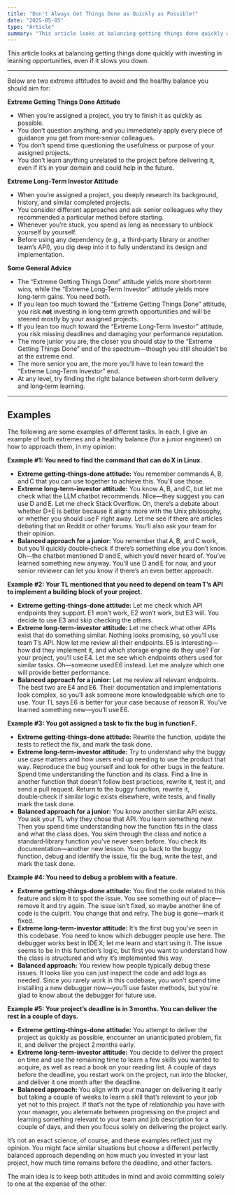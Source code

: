 ```yaml
---
title: "Don't Always Get Things Done as Quickly as Possible!"
date: "2025-05-05"
type: "Article"
summary: "This article looks at balancing getting things done quickly with investing in learning opportunities, even if it slows you down."
---
```


This article looks at balancing getting things done quickly with investing in learning opportunities, even if it slows you down.

---

Below are two extreme attitudes to avoid and the healthy balance you should aim for:

**Extreme Getting Things Done Attitude**
- When you’re assigned a project, you try to finish it as quickly as possible.  
- You don’t question anything, and you immediately apply every piece of guidance you get from more‑senior colleagues.  
- You don’t spend time questioning the usefulness or purpose of your assigned projects.  
- You don’t learn anything unrelated to the project before delivering it, even if it’s in your domain and could help in the future.

**Extreme Long‑Term Investor Attitude**
- When you’re assigned a project, you deeply research its background, history, and similar completed projects.  
- You consider different approaches and ask senior colleagues why they recommended a particular method before starting.  
- Whenever you’re stuck, you spend as long as necessary to unblock yourself by yourself.  
- Before using any dependency (e.g., a third‑party library or another team’s API), you dig deep into it to fully understand its design and implementation.

**Some General Advice**
- The “Extreme Getting Things Done” attitude yields more short‑term wins, while the “Extreme Long‑Term Investor” attitude yields more long‑term gains. You need both.  
- If you lean too much toward the “Extreme Getting Things Done” attitude, you risk **not** investing in long‑term growth opportunities and will be steered mostly by your assigned projects.  
- If you lean too much toward the “Extreme Long‑Term Investor” attitude, you risk missing deadlines and damaging your performance reputation.  
- The more junior you are, the closer you should stay to the “Extreme Getting Things Done” end of the spectrum—though you still shouldn’t be at the extreme end.  
- The more senior you are, the more you’ll have to lean toward the “Extreme Long‑Term Investor” end.  
- At any level, try finding the right balance between short‑term delivery and long‑term learning.

---

## Examples
The following are some examples of different tasks. In each, I give an example of both extremes and a healthy balance (for a junior engineer) on how to approach them, in my opinion:

**Example #1: You need to find the command that can do X in Linux.**  
* **Extreme getting‑things‑done attitude:** You remember commands A, B, and C that you can use together to achieve this. You’ll use those.  
* **Extreme long‑term‑investor attitude:** You know A, B, and C, but let me check what the LLM chatbot recommends. Nice—they suggest you can use D and E. Let me check Stack Overflow. Oh, there’s a debate about whether D+E is better because it aligns more with the Unix philosophy, or whether you should use F right away. Let me see if there are articles debating that on Reddit or other forums. You’ll also ask your team for their opinion.  
* **Balanced approach for a junior:** You remember that A, B, and C work, but you’ll quickly double‑check if there’s something else you don’t know. Oh—the chatbot mentioned D and E, which you’d never heard of. You’ve learned something new anyway. You’ll use D and E for now, and your senior reviewer can let you know if there’s an even better approach.

**Example #2: Your TL mentioned that you need to depend on team T’s API to implement a building block of your project.**  
* **Extreme getting‑things‑done attitude:** Let me check which API endpoints they support. E1 won’t work, E2 won’t work, but E3 will. You decide to use E3 and skip checking the others.  
* **Extreme long‑term‑investor attitude:** Let me check what other APIs exist that do something similar. Nothing looks promising, so you’ll use team T’s API. Now let me review all their endpoints. E5 is interesting—how did they implement it, and which storage engine do they use? For your project, you’ll use E4. Let me see which endpoints others used for similar tasks. Oh—someone used E6 instead. Let me analyze which one will provide better performance.  
* **Balanced approach for a junior:** Let me review all relevant endpoints. The best two are E4 and E6. Their documentation and implementations look complex, so you’ll ask someone more knowledgeable which one to use. Your TL says E6 is better for your case because of reason R. You’ve learned something new—you’ll use E6.

**Example #3: You got assigned a task to fix the bug in function F.**  
* **Extreme getting‑things‑done attitude:** Rewrite the function, update the tests to reflect the fix, and mark the task done.  
* **Extreme long‑term‑investor attitude:** Try to understand why the buggy use case matters and how users end up needing to use the product that way. Reproduce the bug yourself and look for other bugs in the feature. Spend time understanding the function and its class. Find a line in another function that doesn’t follow best practices, rewrite it, test it, and send a pull request. Return to the buggy function, rewrite it, double‑check if similar logic exists elsewhere, write tests, and finally mark the task done.  
* **Balanced approach for a junior:** You know another similar API exists. You ask your TL why they chose that API. You learn something new. Then you spend time understanding how the function fits in the class and what the class does. You skim through the class and notice a standard‑library function you’ve never seen before. You check its documentation—another new lesson. You go back to the buggy function, debug and identify the issue, fix the bug, write the test, and mark the task done.

**Example #4: You need to debug a problem with a feature.**  
* **Extreme getting‑things‑done attitude:** You find the code related to this feature and skim it to spot the issue. You see something out of place—remove it and try again. The issue isn’t fixed, so maybe another line of code is the culprit. You change that and retry. The bug is gone—mark it fixed.  
* **Extreme long‑term‑investor attitude:** It’s the first bug you’ve seen in this codebase. You need to know which debugger people use here. The debugger works best in IDE X; let me learn and start using it. The issue seems to be in this function’s logic, but first you want to understand how the class is structured and why it’s implemented this way.  
* **Balanced approach:** You review how people typically debug these issues. It looks like you can just inspect the code and add logs as needed. Since you rarely work in this codebase, you won’t spend time installing a new debugger now—you’ll use faster methods, but you’re glad to know about the debugger for future use.

**Example #5: Your project’s deadline is in 3 months. You can deliver the rest in a couple of days.**  
* **Extreme getting‑things‑done attitude:** You attempt to deliver the project as quickly as possible, encounter an unanticipated problem, fix it, and deliver the project 2 months early.  
* **Extreme long‑term‑investor attitude:** You decide to deliver the project on time and use the remaining time to learn a few skills you wanted to acquire, as well as read a book on your reading list. A couple of days before the deadline, you restart work on the project, run into the blocker, and deliver it one month after the deadline.  
* **Balanced approach:** You align with your manager on delivering it early but taking a couple of weeks to learn a skill that’s relevant to your job yet not to this project. If that’s not the type of relationship you have with your manager, you aleternate between progressing on the project and learning something relevant to your team and job description for a couple of days, and then you focus solely on delivering the project early.

It’s not an exact science, of course, and these examples reflect just my opinion. You might face similar situations but choose a different perfectly balanced approach depending on how much you invested in your last project, how much time remains before the deadline, and other factors.

The main idea is to keep both attitudes in mind and avoid committing solely to one at the expense of the other.
